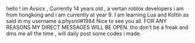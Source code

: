  hello ! im Avsicx , 
Currently 14 years old , a vertan roblox developers
i am from hongkong and i am currently at year 9.
I am learning Lua and Koltin as said in my username a.physml#1984
Nice to see you all.
FOR ANY REASONS MY DIRECT  MESSAGES WILL BE OPEN.
tho don't be a freak and dms me all the time ,  will daily post some codes i made.
<!---
avsicx/avsicx is a ✨ special ✨ repository because its `README.md` (this file) appears on your GitHub profile.
You can click the Preview link to take a look at your changes.
--->
